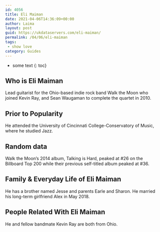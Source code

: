 ```yaml
---
id: 4056
title: Eli Maiman
date: 2021-04-06T14:36:09+00:00
author: Laima
layout: post
guid: https://ukdataservers.com/eli-maiman/
permalink: /04/06/eli-maiman
tags:
 - show love
category: Guides
---
```


* some text
{: toc}


## Who is Eli Maiman
                  
                  
                  
Lead guitarist for the Ohio-based indie rock band Walk the Moon who joined Kevin Ray, and Sean Waugaman to complete the quartet in 2010.
                  
              
            
              
            
                
                
                
## Prior to Popularity
                  
                  
                  
He attended the University of Cincinnati College-Conservatory of Music, where he studied Jazz.
                  
              
            
              
            
                
                
                
## Random data
                  
                  
                  
Walk the Moon&#8217;s 2014 album, Talking is Hard, peaked at #26 on the Billboard Top 200 while their previous self-titled album peaked at #36.
                  
              
            
              
            
                
                
                
## Family & Everyday Life of Eli Maiman
                  
                  
                  
He has a brother named Jesse and parents Earle and Sharon. He married his long-term girlfriend Alex in May 2018.
                  
              
            
              
            
                
                
                
## People Related With Eli Maiman
                  
                  
                  
He and fellow bandmate Kevin Ray are both from Ohio.
                  
              
            
              
            
                
              
            
              
              
            
            
              
            
          
          
          